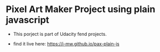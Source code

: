 # Pixel Art Maker Project using plain javascript

* This porject is part of Udacity fend projects.

* find it live here: https://i-mw.github.io/pax-plain-js
